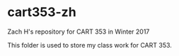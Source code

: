 # cart353-zh
Zach H's repository for CART 353 in Winter 2017

This folder is used to store my class work for CART 353.
